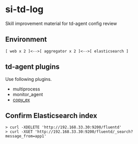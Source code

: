 # si-td-log
Skill improvement material for td-agent config review

## Environment
```
[ web x 2 ]<-->[ aggregator x 2 ]<-->[ elasticsearch ]
```

## td-agent plugins
Use following plugins.

* multiprocess
* monitor_agent
* [copy_ex](https://github.com/sonots/fluent-plugin-copy_ex)

## Confirm Elasticsearch index

```
> curl -XDELETE 'http://192.168.33.30:9200/fluentd'
> curl -XGET 'http://192.168.33.30:9200/fluentd/_search?message_from=app1'
```

